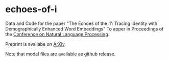# echoes-of-i
Data and Code for the paper "The Echoes of the ‘I’: Tracing Identity with Demographically Enhanced Word Embeddings"
To apper in Proceedings of the [Conference on Natural Language Processing](https://konvens-2024.univie.ac.at/).

Preprint is availabe on [ArXiv](https://arxiv.org/abs/2407.00340v1).

Note that model files are available as github release.